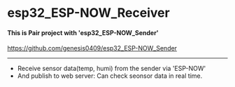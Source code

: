 # esp32_ESP-NOW_Receiver
#### This is Pair project with 'esp32_ESP-NOW_Sender'
https://github.com/genesis0409/esp32_ESP-NOW_Sender
* * *
* Receive sensor data(temp, humi) from the sender via 'ESP-NOW'   
* And publish to web server: Can check seonsor data in real time.   

